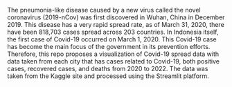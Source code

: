 The pneumonia-like disease caused by a new virus called the novel coronavirus (2019-nCov) was first discovered in Wuhan, China in December 2019. This disease has a very rapid spread rate, as of March 31, 2020, there have been 818,703 cases spread across 203 countries. In Indonesia itself, the first case of Covid-19 occurred on March 1, 2020. This Covid-19 case has become the main focus of the government in its prevention efforts. Therefore, this repo proposes a visualization of Covid-19 spread data with data taken from each city that has cases related to Covid-19, both positive cases, recovered cases, and deaths from 2020 to 2022. The data was taken from the Kaggle site and processed using the Streamlit platform.
